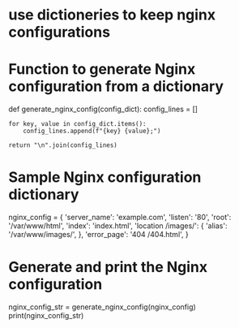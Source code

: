 #  use dictioneries to keep nginx configurations
#
# Function to generate Nginx configuration from a dictionary
def generate_nginx_config(config_dict):
    config_lines = []
    
    for key, value in config_dict.items():
        config_lines.append(f"{key} {value};")

    return "\n".join(config_lines)

# Sample Nginx configuration dictionary
nginx_config = {
    'server_name': 'example.com',
    'listen': '80',
    'root': '/var/www/html',
    'index': 'index.html',
    'location /images/': {
        'alias': '/var/www/images/',
    },
    'error_page': '404 /404.html',
}

# Generate and print the Nginx configuration
nginx_config_str = generate_nginx_config(nginx_config)
print(nginx_config_str)
